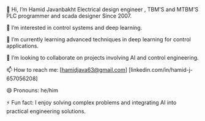 👋 Hi, I’m  Hamid Javanbakht Electrical design engineer , TBM'S and MTBM'S PLC programmer and scada designer Since 2007.

👀 I’m interested in control systems and deep learning.

🌱 I’m currently learning advanced techniques in deep learning for control applications.

💞️ I’m looking to collaborate on projects involving AI and control engineering.

📫 How to reach me: [hamidjava63@gmail.com] [linkedin.com/in/hamid-j-657056208]

😄 Pronouns: he/him

⚡ Fun fact: I enjoy solving complex problems and integrating AI into practical engineering solutions.
